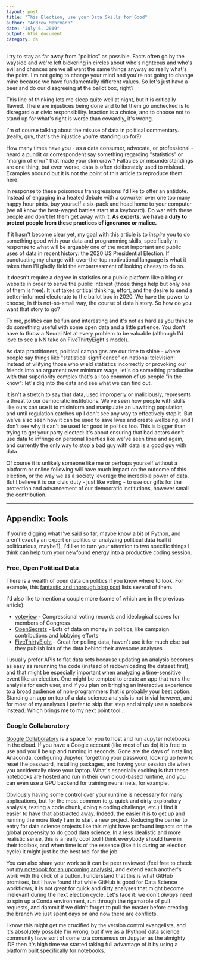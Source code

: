 ```yaml
---
layout: post
title: "This Election, use your Data Skills for Good"
author: "Andrew Mehrmann"
date: "July 6, 2019"
output: html_document
category: ds
---
```


I try to stay as far away from "politics" as possible. Facts often go by the wayside and we're left bickering in circles about who's righteous and who's evil and chances are we all want the same things anyway so really what's the point. I'm not going to change your mind and you're not going to change mine because we have fundamentally different values. So let's just have a beer and do our disagreeing at the ballot box, right?

This line of thinking lets me sleep quite well at night, but it is critically flawed. There are injustices being done and to let them go unchecked is to disregard our civic responsibility. Inaction is a choice, and to choose not to stand up for what's right is worse than cowardly, it's wrong.

I'm of course talking about the misuse of data in political commentary. (really, guy, that's the injustice you're standing up for?)

How many times have you - as a data consumer, advocate, or professional - heard a pundit or correspondent say something regarding "statistics" or "margin of error" that made your skin crawl? Fallacies or misunderstandings are one thing, but even worse, data is often deliberately used to mislead. Examples abound but it is not the point of this article to reproduce them here.

In response to these poisonous transgressions I'd like to offer an antidote. Instead of engaging in a heated debate with a coworker over one too many happy hour pints, buy yourself a six-pack and head home to your computer (we all know the best-waged battles start at a keyboard). Do war with these people and don't let them get away with it. **As experts, we have a duty to protect people from these practices of ignorance or malice.**

If it hasn't become clear yet, my goal with this article is to *inspire* you to do something good with your data and programming skills, specifically in response to what will be arguably one of the most important and public uses of data in recent history: the 2020 US Presidential Election. If punctuating my charge with over-the-top motivational language is what it takes then I'll gladly field the embarrassment of looking cheesy to do so.

It doesn't require a degree in statistics or a public platform like a blog or website in order to serve the public interest (those things help but only one of them is free). It just takes critical thinking, effort, and the desire to send a better-informed electorate to the ballot box in 2020. We have the power to choose, in this not-so-small way, the course of data history. So how do you want that story to go?

To me, politics can be fun and interesting and it's not as hard as you think to do something useful with some open data and a little patience. You don't have to throw a Neural Net at every problem to be valuable (although I'd love to see a NN take on FiveThirtyEight's model).

As data practitioners, political campaigns are our time to shine - where people say things like "statistical significance" on national television! Instead of vilifying those who wield statistics incorrectly or provoking our friends into an argument over minimum wage, let's do something productive with that superiority complex that's all too common of us people "in the know": let's dig into the data and see what we can find out.

It isn't a stretch to say that data, used improperly or maliciously, represents a threat to our democratic institutions. We've seen how people with skills like ours can use it to misinform and manipulate an unwitting population, and until regulation catches up I don't see any way to effectively stop it. But we've also seen how it can be used to save lives and create wellbeing, and I don't see why it can't be used for good in politics too. This is bigger than trying to get your party elected: it's about ensuring that bad actors don't use data to infringe on personal liberties like we've seen time and again, and currently the only way to stop a bad guy with data is a good guy with data.

Of course it is unlikely someone like me or perhaps yourself without a platform or online following will have much impact on the outcome of this election, or the way we as a society leverage the incredible power of data. But I believe it is our civic duty - just like voting - to use our gifts for the protection and advancement of our democratic institutions, however small the contribution.

<hr>

## Appendix: Tools

If you're digging what I've said so far, maybe know a bit of Python, and aren't exactly an expert on politics or analyzing political data (call it politicurious, maybe?), I'd like to turn your attention to two specific things I think can help turn your newfound energy into a productive coding session.

### Free, Open Political Data

There is a wealth of open data on politics if you know where to look. For example, this [fantastic and thorough blog post](https://medium.com/ndp-annotations/civic-and-political-apis-data-sets-and-websites-136fa63a0af1) lists several of them.

I'd also like to mention a couple more (some of which are in the previous article):

* [voteview](https://voteview.com/data) - Congressional voting records and ideological scores for members of Congress
* [OpenSecrets](https://www.opensecrets.org/open-data) - Lots of data on money in politics, like campaign contributions and lobbying efforts
* [FiveThirtyEight](https://data.fivethirtyeight.com/) - Great for polling data, haven't use it for much else but they publish lots of the data behind their awesome analyses

I usually prefer APIs to flat data sets because updating an analysis becomes as easy as rerunning the code (instead of redownloading the dataset first), and that might be especially important when analyzing a time-sensitive event like an election. One might be tempted to create an app that runs the analysis for each user, and if you plan on bringing an interactive experience to a broad audience of non-programmers that is probably your best option. Standing an app on top of a data science analysis is not trivial however, and for most of my analyses I prefer to skip that step and simply use a notebook instead. Which brings me to my next point tool...


### Google Collaboratory

[Google Collaboratory](https://colab.research.google.com/) is a space for you to host and run Jupyter notebooks in the cloud. If you have a Google account (like most of us do) it is free to use and you'll be up and running in seconds. Gone are the days of installing Anaconda, configuring Jupyter, forgetting your password, looking up how to reset the password, installing packages, and having your session die when you accidentally close your laptop. What's especially exciting is that these notebooks are hosted and run in their own cloud-based runtime, and you can even use a GPU backend for training neural nets, for example.

Obviously having some control over your runtime is necessary for many applications, but for the most common (e.g. quick and dirty exploratory analysis, testing a code chunk, doing a coding challenge, etc.) I find it easier to have that abstracted away. Indeed, the easier it is to get up and running the more likely I am to start a new project. Reducing the barrier to entry for data science projects like this might have profound impacts on the global propensity to do good data science. In a less idealistic and more realistic sense, this is a really cool tool I think everybody should have in their toolbox, and when time is of the essence (like it is during an election cycle) it might just be the best tool for the job.

You can also share your work so it can be peer reviewed (feel free to check out [my notebook for an upcoming analysis](https://colab.research.google.com/drive/1sJ0u1JwRWlSUiaww2BMiDCumfnR6YjZt)), and extend each another's work with the click of a button. I understand that this is what GitHub promises, but I have found that while GitHub is good for Data Science workflows, it is not great for quick and dirty analyses that might become irrelevant during the next election cycle. Let's face it: we don't *always* need to spin up a Conda environment, run through the rigamarole of pull requests, and dammit if we didn't forget to pull the master before creating the branch we just spent days on and now there are conflicts.

I know this might get me crucified by the version control evangelists, and it's absolutely possible I'm wrong, but if we as a (Python) data science community have sort of come to a consensus on Jupyter as the almighty IDE then it's high time we started taking full advantage of it by using a platform built specifically for notebooks.
